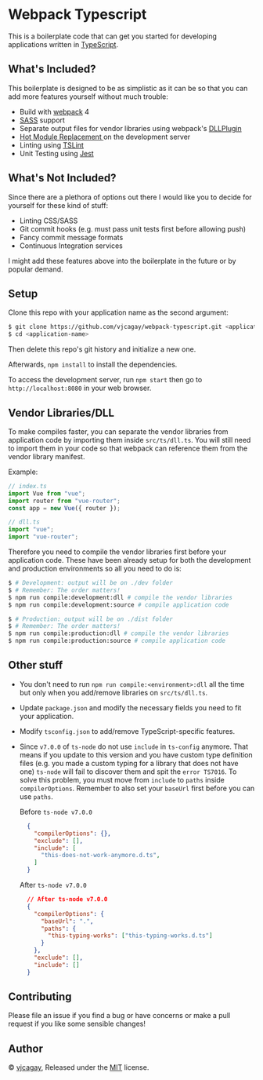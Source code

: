 # Webpack Typescript
This is a boilerplate code that can get you started for developing applications written in [TypeScript](http://www.typescriptlang.org).

## What's Included?
This boilerplate is designed to be as simplistic as it can be so that you can add more features yourself without much trouble:

- Build with [webpack](https://webpack.js.org) 4
- [SASS](https://sass-lang.com) support
- Separate output files for vendor libraries using webpack's [DLLPlugin](https://webpack.js.org/plugins/dll-plugin)
- [Hot Module Replacement ](https://webpack.js.org/concepts/hot-module-replacement) on the development server
- Linting using [TSLint](https://palantir.github.io/tslint/)
- Unit Testing using [Jest](https://facebook.github.io/jest/)

## What's Not Included?
Since there are a plethora of options out there I would like you to decide for yourself for these kind of stuff:

- Linting CSS/SASS
- Git commit hooks (e.g. must pass unit tests first before allowing push)
- Fancy commit message formats
- Continuous Integration services

I might add these features above into the boilerplate in the future or by popular demand.

## Setup
Clone this repo with your application name as the second argument:
```bash
$ git clone https://github.com/vjcagay/webpack-typescript.git <application-name>
$ cd <application-name>
```

Then delete this repo's git history and initialize a new one.

Afterwards, `npm install` to install the dependencies.

To access the development server, run `npm start` then go to `http://localhost:8080` in your web browser.

## Vendor Libraries/DLL
To make compiles faster, you can separate the vendor libraries from application code by importing them inside `src/ts/dll.ts`. You will still need to import them in your code so that webpack can reference them from the vendor library manifest.

Example:
```typescript
// index.ts
import Vue from "vue";
import router from "vue-router";
const app = new Vue({ router });
```

```typescript
// dll.ts
import "vue";
import "vue-router";
```

Therefore you need to compile the vendor libraries first before your application code. These have been already setup for both the development and production environments so all you need to do is:

```bash
$ # Development: output will be on ./dev folder
$ # Remember: The order matters!
$ npm run compile:development:dll # compile the vendor libraries
$ npm run compile:development:source # compile application code
```

```bash
$ # Production: output will be on ./dist folder
$ # Remember: The order matters!
$ npm run compile:production:dll # compile the vendor libraries
$ npm run compile:production:source # compile application code
```

## Other stuff
- You don't need to run `npm run compile:<environment>:dll` all the time but only when you add/remove libraries on `src/ts/dll.ts`.
- Update `package.json` and modify the necessary fields you need to fit your application.
- Modify `tsconfig.json` to add/remove TypeScript-specific features.
- Since `v7.0.0` of `ts-node` do not use `include` in `ts-config` anymore. That means if you update to this version and you have custom type definition files (e.g. you made a custom typing for a library that does not have one) `ts-node` will fail to discover them and spit the `error TS7016`. To solve this problem, you must move from `include` to `paths` inside `compilerOptions`. Remember to also set your `baseUrl` first before you can use `paths`.

  Before `ts-node v7.0.0`
  ```json
    {
      "compilerOptions": {},
      "exclude": [],
      "include": [
        "this-does-not-work-anymore.d.ts",
      ]
    }
  ```
  After `ts-node v7.0.0`
  ```json
    // After ts-node v7.0.0
    {
      "compilerOptions": {
        "baseUrl": ".",
        "paths": {
          "this-typing-works": ["this-typing-works.d.ts"]
        }
      },
      "exclude": [],
      "include": []
    }
  ```

## Contributing
Please file an issue if you find a bug or have concerns or make a pull request if you like some sensible changes!

## Author
© [vjcagay](https://github.com/vjcagay), Released under the [MIT](https://github.com/vjcagay/webpack-typescript/blob/master/LICENSE) license.
